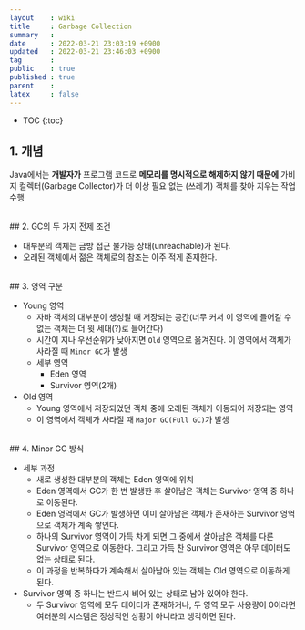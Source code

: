 ```yaml
---
layout    : wiki
title     : Garbage Collection
summary   : 
date      : 2022-03-21 23:03:19 +0900
updated   : 2022-03-21 23:46:03 +0900
tag       : 
public    : true
published : true
parent    : 
latex     : false
---
```

* TOC
{:toc}

## 1. 개념
Java에서는 **개발자가** 프로그램 코드로 **메모리를 명시적으로 해제하지 않기 때문에** 가비지 컬렉터(Garbage Collector)가 더 이상 필요 없는 (쓰레기) 객체를 찾아 지우는 작업 수행

<br>
## 2. GC의 두 가지 전제 조건

- 대부분의 객체는 금방 접근 불가능 상태(unreachable)가 된다.
- 오래된 객체에서 젊은 객체로의 참조는 아주 적게 존재한다.

<br>
## 3. 영역 구분

- Young 영역
  - 자바 객체의 대부분이 생성될 때 저장되는 공간(너무 커서 이 영역에 들어갈 수 없는 객체는 더 윗 세대(?)로 들어간다)
  - 시간이 지나 우선순위가 낮아지면 `Old` 영역으로 옮겨진다. 이 영역에서 객체가 사라질 때 `Minor GC`가 발생
  - 세부 영역
    - Eden 영역
    - Survivor 영역(2개)
- Old 영역
  - Young 영역에서 저장되었던 객체 중에 오래된 객체가 이동되어 저장되는 영역
  - 이 영역에서 객체가 사라질 때 `Major GC(Full GC)`가 발생


<br>
## 4. Minor GC 방식

- 세부 과정
  - 새로 생성한 대부분의 객체는 Eden 영역에 위치
  - Eden 영역에서 GC가 한 번 발생한 후 살아남은 객체는 Survivor 영역 중 하나로 이동된다.
  - Eden 영역에서 GC가 발생하면 이미 살아남은 객체가 존재하는 Survivor 영역으로 객체가 계속 쌓인다.
  - 하나의 Survivor 영역이 가득 차게 되면 그 중에서 살아남은 객체를 다른 Survivor 영역으로 이동한다. 그리고 가득 찬 Survivor 영역은 아무 데이터도 없는 상태로 된다.
  - 이 과정을 반복하다가 계속해서 살아남아 있는 객체는 Old 영역으로 이동하게 된다.
- Survivor 영역 중 하나는 반드시 비어 있는 상태로 남아 있어야 한다.
  - 두 Survivor 영역에 모두 데이터가 존재하거나, 두 영역 모두 사용량이 0이라면 여러분의 시스템은 정상적인 상황이 아니라고 생각하면 된다.
